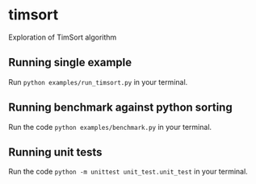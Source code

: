 # timsort
Exploration of TimSort algorithm

## Running single example
Run `python examples/run_timsort.py` in your terminal.

## Running benchmark against python sorting
Run the code `python examples/benchmark.py` in your terminal.

## Running unit tests
Run the code `python -m unittest unit_test.unit_test` in your terminal.